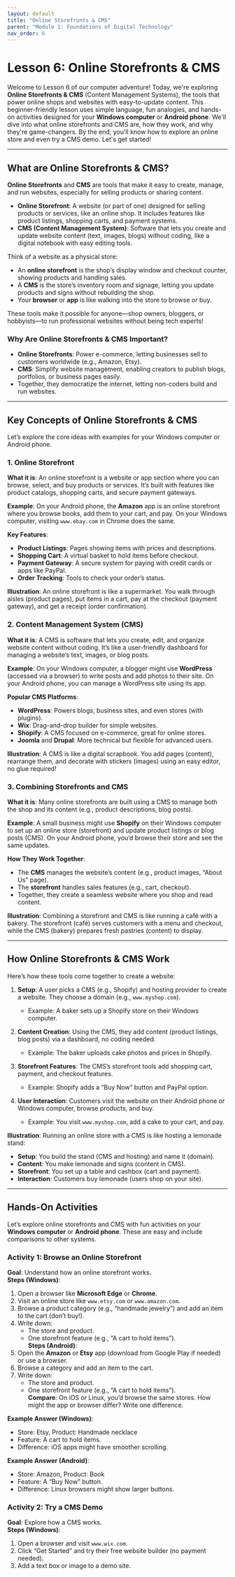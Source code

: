 ```yaml
---
layout: default
title: "Online Storefronts & CMS"
parent: "Module 1: Foundations of Digital Technology"
nav_order: 6
---
```


# Lesson 6: Online Storefronts & CMS

Welcome to Lesson 6 of our computer adventure! Today, we're exploring **Online Storefronts & CMS** (Content Management Systems), the tools that power online shops and websites with easy-to-update content. This beginner-friendly lesson uses simple language, fun analogies, and hands-on activities designed for your **Windows computer** or **Android phone**. We'll dive into what online storefronts and CMS are, how they work, and why they're game-changers. By the end, you'll know how to explore an online store and even try a CMS demo. Let's get started!

---

## What are Online Storefronts & CMS?

**Online Storefronts** and **CMS** are tools that make it easy to create, manage, and run websites, especially for selling products or sharing content.

- **Online Storefront**: A website (or part of one) designed for selling products or services, like an online shop. It includes features like product listings, shopping carts, and payment systems.
- **CMS (Content Management System)**: Software that lets you create and update website content (text, images, blogs) without coding, like a digital notebook with easy editing tools.

Think of a website as a physical store:
- An **online storefront** is the shop’s display window and checkout counter, showing products and handling sales.
- A **CMS** is the store’s inventory room and signage, letting you update products and signs without rebuilding the shop.
- Your **browser** or **app** is like walking into the store to browse or buy.

These tools make it possible for anyone—shop owners, bloggers, or hobbyists—to run professional websites without being tech experts!

### Why Are Online Storefronts & CMS Important?
- **Online Storefronts**: Power e-commerce, letting businesses sell to customers worldwide (e.g., Amazon, Etsy).
- **CMS**: Simplify website management, enabling creators to publish blogs, portfolios, or business pages easily.
- Together, they democratize the internet, letting non-coders build and run websites.

---

## Key Concepts of Online Storefronts & CMS

Let’s explore the core ideas with examples for your Windows computer or Android phone.

### 1. Online Storefront
**What it is**: An online storefront is a website or app section where you can browse, select, and buy products or services. It’s built with features like product catalogs, shopping carts, and secure payment gateways.

**Example**: On your Android phone, the **Amazon** app is an online storefront where you browse books, add them to your cart, and pay. On your Windows computer, visiting `www.ebay.com` in Chrome does the same.

**Key Features**:
- **Product Listings**: Pages showing items with prices and descriptions.
- **Shopping Cart**: A virtual basket to hold items before checkout.
- **Payment Gateway**: A secure system for paying with credit cards or apps like PayPal.
- **Order Tracking**: Tools to check your order’s status.

**Illustration**: An online storefront is like a supermarket. You walk through aisles (product pages), put items in a cart, pay at the checkout (payment gateway), and get a receipt (order confirmation).

### 2. Content Management System (CMS)
**What it is**: A CMS is software that lets you create, edit, and organize website content without coding. It’s like a user-friendly dashboard for managing a website’s text, images, or blog posts.

**Example**: On your Windows computer, a blogger might use **WordPress** (accessed via a browser) to write posts and add photos to their site. On your Android phone, you can manage a WordPress site using its app.

**Popular CMS Platforms**:
- **WordPress**: Powers blogs, business sites, and even stores (with plugins).  
- **Wix**: Drag-and-drop builder for simple websites.  
- **Shopify**: A CMS focused on e-commerce, great for online stores.  
- **Joomla** and **Drupal**: More technical but flexible for advanced users.

**Illustration**: A CMS is like a digital scrapbook. You add pages (content), rearrange them, and decorate with stickers (images) using an easy editor, no glue required!

### 3. Combining Storefronts and CMS
**What it is**: Many online storefronts are built using a CMS to manage both the shop and its content (e.g., product descriptions, blog posts).

**Example**: A small business might use **Shopify** on their Windows computer to set up an online store (storefront) and update product listings or blog posts (CMS). On your Android phone, you’d browse their store and see the same updates.

**How They Work Together**:
- The **CMS** manages the website’s content (e.g., product images, “About Us” page).
- The **storefront** handles sales features (e.g., cart, checkout).
- Together, they create a seamless website where you shop and read content.

**Illustration**: Combining a storefront and CMS is like running a café with a bakery. The storefront (café) serves customers with a menu and checkout, while the CMS (bakery) prepares fresh pastries (content) to display.

---

## How Online Storefronts & CMS Work

Here’s how these tools come together to create a website:

1. **Setup**: A user picks a CMS (e.g., Shopify) and hosting provider to create a website. They choose a domain (e.g., `www.myshop.com`).  
   - Example: A baker sets up a Shopify store on their Windows computer.

2. **Content Creation**: Using the CMS, they add content (product listings, blog posts) via a dashboard, no coding needed.  
   - Example: The baker uploads cake photos and prices in Shopify.

3. **Storefront Features**: The CMS’s storefront tools add shopping cart, payment, and checkout features.  
   - Example: Shopify adds a “Buy Now” button and PayPal option.

4. **User Interaction**: Customers visit the website on their Android phone or Windows computer, browse products, and buy.  
   - Example: You visit `www.myshop.com`, add a cake to your cart, and pay.

**Illustration**: Running an online store with a CMS is like hosting a lemonade stand:  
- **Setup**: You build the stand (CMS and hosting) and name it (domain).  
- **Content**: You make lemonade and signs (content in CMS).  
- **Storefront**: You set up a table and cashbox (cart and payment).  
- **Interaction**: Customers buy lemonade (users shop on your site).

---

## Hands-On Activities

Let’s explore online storefronts and CMS with fun activities on your **Windows computer** or **Android phone**. These are easy and include comparisons to other systems.

### Activity 1: Browse an Online Storefront
**Goal**: Understand how an online storefront works.  
**Steps (Windows)**:  
1. Open a browser like **Microsoft Edge** or **Chrome**.  
2. Visit an online store like `www.etsy.com` or `www.amazon.com`.  
3. Browse a product category (e.g., “handmade jewelry”) and add an item to the cart (don’t buy!).  
4. Write down:  
   - The store and product.  
   - One storefront feature (e.g., “A cart to hold items”).  
**Steps (Android)**:  
1. Open the **Amazon** or **Etsy** app (download from Google Play if needed) or use a browser.  
2. Browse a category and add an item to the cart.  
3. Write down:  
   - The store and product.  
   - One storefront feature (e.g., “A cart to hold items”).  
**Compare**: On iOS or Linux, you’d browse the same stores. How might the app or browser differ? Write one difference.

**Example Answer (Windows)**:  
- Store: Etsy, Product: Handmade necklace  
- Feature: A cart to hold items.  
- Difference: iOS apps might have smoother scrolling.  

**Example Answer (Android)**:  
- Store: Amazon, Product: Book  
- Feature: A “Buy Now” button.  
- Difference: Linux browsers might show larger buttons.

### Activity 2: Try a CMS Demo
**Goal**: Explore how a CMS works.  
**Steps (Windows)**:  
1. Open a browser and visit `www.wix.com`.  
2. Click “Get Started” and try their free website builder (no payment needed).  
3. Add a text box or image to a demo site.  
 